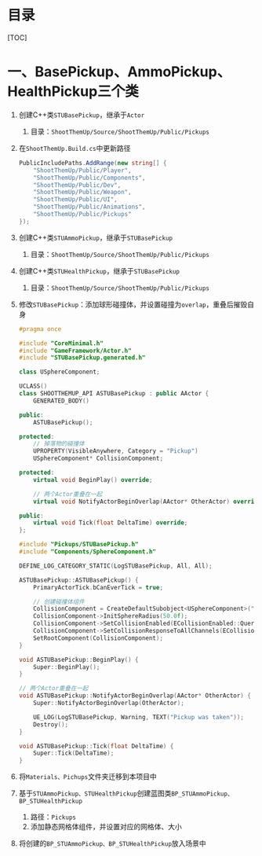 # 目录

[TOC]

# 一、BasePickup、AmmoPickup、HealthPickup三个类

1. 创建C++类`STUBasePickup`，继承于`Actor`
   1. 目录：`ShootThemUp/Source/ShootThemUp/Public/Pickups`

2. 在`ShootThemUp.Build.cs`中更新路径

   ```c#
   PublicIncludePaths.AddRange(new string[] { 
       "ShootThemUp/Public/Player", 
       "ShootThemUp/Public/Components", 
       "ShootThemUp/Public/Dev",
       "ShootThemUp/Public/Weapon",
       "ShootThemUp/Public/UI",
       "ShootThemUp/Public/Animations",
       "ShootThemUp/Public/Pickups"
   });
   ```

3. 创建C++类`STUAmmoPickup`，继承于`STUBasePickup`

   1. 目录：`ShootThemUp/Source/ShootThemUp/Public/Pickups`

4. 创建C++类`STUHealthPickup`，继承于`STUBasePickup`

   1. 目录：`ShootThemUp/Source/ShootThemUp/Public/Pickups`

5. 修改`STUBasePickup`：添加球形碰撞体，并设置碰撞为`overlap`，重叠后摧毁自身

   ```c++
   #pragma once
   
   #include "CoreMinimal.h"
   #include "GameFramework/Actor.h"
   #include "STUBasePickup.generated.h"
   
   class USphereComponent;
   
   UCLASS()
   class SHOOTTHEMUP_API ASTUBasePickup : public AActor {
       GENERATED_BODY()
   
   public:
       ASTUBasePickup();
   
   protected:
       // 掉落物的碰撞体
       UPROPERTY(VisibleAnywhere, Category = "Pickup")
       USphereComponent* CollisionComponent;
   
   protected:
       virtual void BeginPlay() override;
   
       // 两个Actor重叠在一起
       virtual void NotifyActorBeginOverlap(AActor* OtherActor) override;
   
   public:
       virtual void Tick(float DeltaTime) override;
   };
   ```

   ```c++
   #include "Pickups/STUBasePickup.h"
   #include "Components/SphereComponent.h"
   
   DEFINE_LOG_CATEGORY_STATIC(LogSTUBasePickup, All, All);
   
   ASTUBasePickup::ASTUBasePickup() {
       PrimaryActorTick.bCanEverTick = true;
   
       // 创建碰撞体组件
       CollisionComponent = CreateDefaultSubobject<USphereComponent>("SphereComponent");
       CollisionComponent->InitSphereRadius(50.0f);
       CollisionComponent->SetCollisionEnabled(ECollisionEnabled::QueryOnly);
       CollisionComponent->SetCollisionResponseToAllChannels(ECollisionResponse::ECR_Overlap);
       SetRootComponent(CollisionComponent);
   }
   
   void ASTUBasePickup::BeginPlay() {
       Super::BeginPlay();
   }
   
   // 两个Actor重叠在一起
   void ASTUBasePickup::NotifyActorBeginOverlap(AActor* OtherActor) {
       Super::NotifyActorBeginOverlap(OtherActor);
   
       UE_LOG(LogSTUBasePickup, Warning, TEXT("Pickup was taken"));
       Destroy();
   }
   
   void ASTUBasePickup::Tick(float DeltaTime) {
       Super::Tick(DeltaTime);
   }

6. 将`Materials、Pichups`文件夹迁移到本项目中

7. 基于`STUAmmoPickup、STUHealthPickup`创建蓝图类`BP_STUAmmoPickup、BP_STUHealthPickup`

   1. 路径：`Pickups`
   2. 添加静态网格体组件，并设置对应的网格体、大小

8. 将创建的`BP_STUAmmoPickup、BP_STUHealthPickup`放入场景中